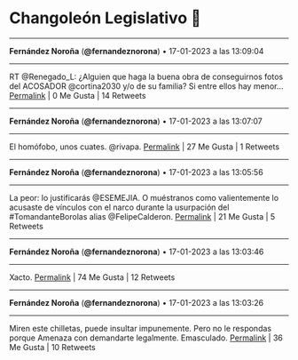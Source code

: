 # Changoleón Legislativo 🙈
*****
**Fernández Noroña** (**@fernandeznorona**) • 17-01-2023 a las 13:09:04
*****
RT @Renegado_L: ¿Alguien que haga la buena obra de conseguirnos fotos del ACOSADOR @cortina2030 y/o de su familia? Si entre ellos hay menor…
[Permalink](https://twitter.com/fernandeznorona/status/1615456193606193153) | 0 Me Gusta | 14 Retweets
*****
**Fernández Noroña** (**@fernandeznorona**) • 17-01-2023 a las 13:07:07
*****
El homófobo, unos cuates. @rivapa.
[Permalink](https://twitter.com/fernandeznorona/status/1615455700167327744) | 27 Me Gusta | 1 Retweets
*****
**Fernández Noroña** (**@fernandeznorona**) • 17-01-2023 a las 13:05:56
*****
La peor: lo justificarás @ESEMEJIA. O muéstranos como valientemente lo acusaste de vínculos con el narco durante la usurpación del #TomandanteBorolas alias @FelipeCalderon.
[Permalink](https://twitter.com/fernandeznorona/status/1615455401356701696) | 21 Me Gusta | 5 Retweets
*****
**Fernández Noroña** (**@fernandeznorona**) • 17-01-2023 a las 13:03:46
*****
Xacto.
[Permalink](https://twitter.com/fernandeznorona/status/1615454859767205889) | 74 Me Gusta | 12 Retweets
*****
**Fernández Noroña** (**@fernandeznorona**) • 17-01-2023 a las 13:03:26
*****
Miren este chilletas, puede insultar impunemente. Pero no le respondas porque Amenaza con demandarte legalmente. Emasculado.
[Permalink](https://twitter.com/fernandeznorona/status/1615454773771390977) | 36 Me Gusta | 10 Retweets